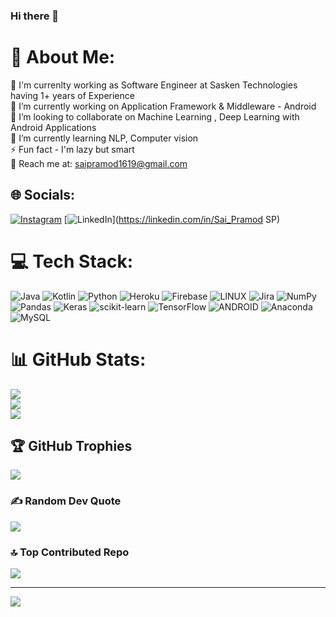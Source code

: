 ### Hi there 👋


# 💫 About Me:
🔭 I'm currenlty working as Software Engineer at Sasken Technologies having 1+ years of Experience<br>🔭 I’m currently working on Application Framework & Middleware - Android<br>👯 I’m looking to collaborate on Machine Learning , Deep Learning with Android Applications<br>🌱 I’m currently learning NLP, Computer vision<br>⚡ Fun fact - I'm lazy but smart<br>🤝 Reach me at: saipramod1619@gmail.com


## 🌐 Socials:
[![Instagram](https://img.shields.io/badge/Instagram-%23E4405F.svg?logo=Instagram&logoColor=white)](https://instagram.com/sai_pramod_1916) [![LinkedIn](https://img.shields.io/badge/LinkedIn-%230077B5.svg?logo=linkedin&logoColor=white)](https://linkedin.com/in/Sai_Pramod SP) 

# 💻 Tech Stack:
![Java](https://img.shields.io/badge/kotlin-%230095D5.svg?style=for-the-badge&logo=kotlin&logoColor=white) ![Kotlin](https://img.shields.io/badge/python-3670A0?style=for-the-badge&logo=python&logoColor=ffdd54) ![Python](https://img.shields.io/badge/java-%23ED8B00.svg?style=for-the-badge&logo=java&logoColor=white) ![Heroku](https://img.shields.io/badge/heroku-%23430098.svg?style=for-the-badge&logo=heroku&logoColor=white) ![Firebase](https://img.shields.io/badge/firebase-%23039BE5.svg?style=for-the-badge&logo=firebase) ![LINUX](https://img.shields.io/badge/Linux-FCC624?style=for-the-badge&logo=linux&logoColor=black) ![Jira](https://img.shields.io/badge/jira-%230A0FFF.svg?style=for-the-badge&logo=jira&logoColor=white) ![NumPy](https://img.shields.io/badge/numpy-%23013243.svg?style=for-the-badge&logo=numpy&logoColor=white) ![Pandas](https://img.shields.io/badge/pandas-%23150458.svg?style=for-the-badge&logo=pandas&logoColor=white) ![Keras](https://img.shields.io/badge/Keras-%23D00000.svg?style=for-the-badge&logo=Keras&logoColor=white) ![scikit-learn](https://img.shields.io/badge/scikit--learn-%23F7931E.svg?style=for-the-badge&logo=scikit-learn&logoColor=white) ![TensorFlow](https://img.shields.io/badge/TensorFlow-%23FF6F00.svg?style=for-the-badge&logo=TensorFlow&logoColor=white) ![ANDROID](https://img.shields.io/badge/android-%2320232a.svg?style=for-the-badge&logo=android&logoColor=%a4c639) ![Anaconda](https://img.shields.io/badge/Anaconda-%2344A833.svg?style=for-the-badge&logo=anaconda&logoColor=white) ![MySQL](https://img.shields.io/badge/mysql-%2300f.svg?style=for-the-badge&logo=mysql&logoColor=white)
# 📊 GitHub Stats:
![](https://github-readme-stats.vercel.app/api?username=sai-pramod-sp&theme=shades-of-purple&hide_border=false&include_all_commits=false&count_private=false)<br/>
![](https://github-readme-streak-stats.herokuapp.com/?user=sai-pramod-sp&theme=shades-of-purple&hide_border=false)<br/>
![](https://github-readme-stats.vercel.app/api/top-langs/?username=sai-pramod-sp&theme=shades-of-purple&hide_border=false&include_all_commits=false&count_private=false&layout=compact)

## 🏆 GitHub Trophies
![](https://github-profile-trophy.vercel.app/?username=sai-pramod-sp&theme=radical&no-frame=false&no-bg=false&margin-w=4)

### ✍️ Random Dev Quote
![](https://quotes-github-readme.vercel.app/api?type=horizontal&theme=light)

### 🔝 Top Contributed Repo
![](https://github-contributor-stats.vercel.app/api?username=sai-pramod-sp&limit=5&theme=dark&combine_all_yearly_contributions=true)

---
[![](https://visitcount.itsvg.in/api?id=sai-pramod-sp&icon=0&color=0)](https://visitcount.itsvg.in)

<!-- Proudly created with GPRM ( https://gprm.itsvg.in ) -->
